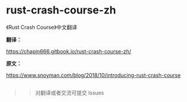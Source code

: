 # rust-crash-course-zh
《Rust Crash Course》中文翻译

**翻译：**
 
https://chapin666.gitbook.io/rust-crash-course-zh/
 
 **原文：**
 
 https://www.snoyman.com/blog/2018/10/introducing-rust-crash-course
 
 ##

>>对翻译或者交流可提交 Issues 
 
